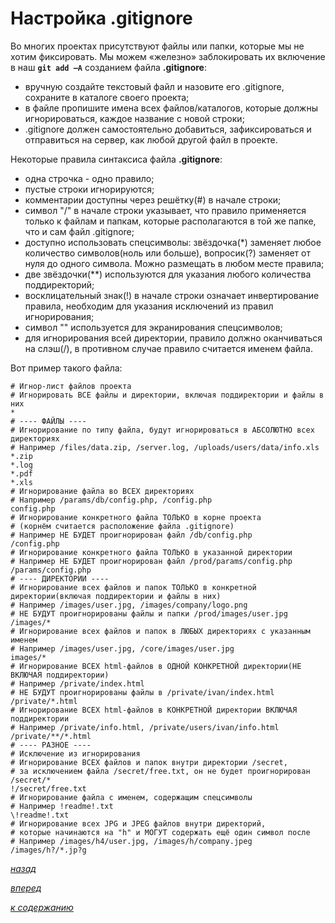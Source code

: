 # Настройка .gitignore

Во многих проектах присутствуют файлы или папки, которые мы не хотим фиксировать. Мы можем «железно» заблокировать их включение в наш **`git add –A`** созданием файла **.gitignore**:

* вручную создайте текстовый файл и назовите его .gitignore, сохраните в каталоге своего проекта;
* в файле пропишите имена всех файлов/каталогов, которые должны игнорироваться, каждое название с новой строки;
* .gitignore должен самостоятельно добавиться, зафиксироваться и отправиться на сервер, как любой другой файл в проекте.

Некоторые правила синтаксиса файла **.gitignore**:

* одна строчка - одно правило;
* пустые строки игнорируются;
* комментарии доступны через решётку(#) в начале строки;
* символ "/" в начале строки указывает, что правило применяется только к файлам и папкам, которые располагаются в той же папке, что и сам файл .gitignore;
* доступно использовать спецсимволы: звёздочка(*) заменяет любое количество символов(ноль или больше), вопросик(?) заменяет от нуля до одного символа. Можно размещать в любом месте правила;
* две звёздочки(**) используются для указания любого количества поддиректорий;
* восклицательный знак(!) в начале строки означает инвертирование правила, необходим для указания исключений из правил игнорирования;
* символ "\" используется для экранирования спецсимволов;
* для игнорирования всей директории, правило должно оканчиваться на слэш(/), в противном случае правило считается именем файла.

Вот пример такого файла:

```text
# Игнор-лист файлов проекта
# Игнорировать ВСЕ файлы и директории, включая поддиректории и файлы в них
*
# ---- ФАЙЛЫ ----
# Игнорирование по типу файла, будут игнорироваться в АБСОЛЮТНО всех директориях
# Например /files/data.zip, /server.log, /uploads/users/data/info.xls
*.zip
*.log
*.pdf
*.xls
# Игнорирование файла во ВСЕХ директориях
# Например /params/db/config.php, /config.php
config.php
# Игнорирование конкретного файла ТОЛЬКО в корне проекта
# (корнём считается расположение файла .gitignore)
# Например НЕ БУДЕТ проигнорирован файл /db/config.php
/config.php
# Игнорирование конкретного файла ТОЛЬКО в указанной директории
# Например НЕ БУДЕТ проигнорирован файл /prod/params/config.php
/params/config.php
# ---- ДИРЕКТОРИИ ----
# Игнорирование всех файлов и папок ТОЛЬКО в конкретной директории(включая поддиректории и файлы в них)
# Например /images/user.jpg, /images/company/logo.png
# НЕ БУДУТ проигнорированы файлы и папки /prod/images/user.jpg
/images/*
# Игнорирование всех файлов и папок в ЛЮБЫХ директориях с указанным именем
# Например /images/user.jpg, /core/images/user.jpg
images/*
# Игнорирование ВСЕХ html-файлов в ОДНОЙ КОНКРЕТНОЙ директории(НЕ ВКЛЮЧАЯ поддиректории)
# Например /private/index.html
# НЕ БУДУТ проигнорированы файлы в /private/ivan/index.html
/private/*.html
# Игнорирование ВСЕХ html-файлов в КОНКРЕТНОЙ директории ВКЛЮЧАЯ поддиректории
# Например /private/info.html, /private/users/ivan/info.html
/private/**/*.html
# ---- РАЗНОЕ ----
# Исключение из игнорирования
# Игнорирование ВСЕХ файлов и папок внутри директории /secret,
# за исключением файла /secret/free.txt, он не будет проигнорирован
/secret/*
!/secret/free.txt
# Игнорирование файла с именем, содержащим спецсимволы
# Например !readme!.txt
\!readme!.txt
# Игнорирование всех JPG и JPEG файлов внутри директорий,
# которые начинаются на "h" и МОГУТ содержать ещё один символ после
# Например /images/h4/user.jpg, /images/h/company.jpeg
/images/h?/*.jp?g
```

[*назад*](05_4.md)

[*вперед*](06.md)

[*к содержанию*](README.md)
